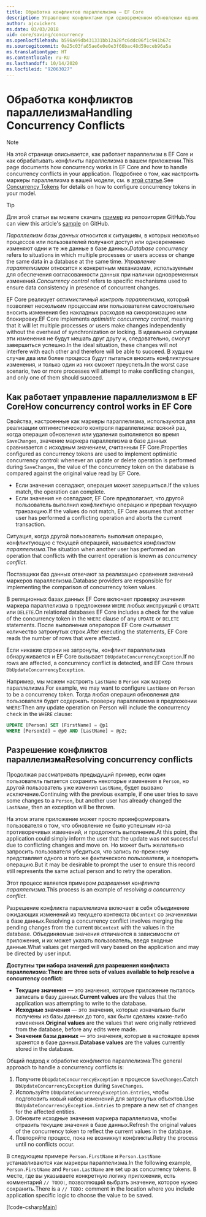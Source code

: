 ```yaml
---
title: Обработка конфликтов параллелизма — EF Core
description: Управление конфликтами при одновременном обновлении одних и тех же данных при использовании Entity Framework Core
author: ajcvickers
ms.date: 03/03/2018
uid: core/saving/concurrency
ms.openlocfilehash: b596a99db431331bb12a28fc6ddc06f1c941b67c
ms.sourcegitcommit: 0a25c03fa65ae6e0e0e3f66bac48d59eceb96a5a
ms.translationtype: HT
ms.contentlocale: ru-RU
ms.lasthandoff: 10/14/2020
ms.locfileid: "92063027"
---
```

# <a name="handling-concurrency-conflicts"></a><span data-ttu-id="817c6-103">Обработка конфликтов параллелизма</span><span class="sxs-lookup"><span data-stu-id="817c6-103">Handling Concurrency Conflicts</span></span>

> [!NOTE]
> <span data-ttu-id="817c6-104">На этой странице описывается, как работает параллелизм в EF Core и как обрабатывать конфликты параллелизма в вашем приложении.</span><span class="sxs-lookup"><span data-stu-id="817c6-104">This page documents how concurrency works in EF Core and how to handle concurrency conflicts in your application.</span></span> <span data-ttu-id="817c6-105">Подробнее о том, как настроить маркеры параллелизма в вашей модели, см. в [этой статье](xref:core/modeling/concurrency).</span><span class="sxs-lookup"><span data-stu-id="817c6-105">See [Concurrency Tokens](xref:core/modeling/concurrency) for details on how to configure concurrency tokens in your model.</span></span>

> [!TIP]
> <span data-ttu-id="817c6-106">Для этой статьи вы можете скачать [пример](https://github.com/dotnet/EntityFramework.Docs/tree/master/samples/core/Saving/Concurrency/) из репозитория GitHub.</span><span class="sxs-lookup"><span data-stu-id="817c6-106">You can view this article's [sample](https://github.com/dotnet/EntityFramework.Docs/tree/master/samples/core/Saving/Concurrency/) on GitHub.</span></span>

<span data-ttu-id="817c6-107">_Параллелизм базы данных_ относится к ситуациям, в которых несколько процессов или пользователей получают доступ или одновременно изменяют одни и те же данные в базе данных.</span><span class="sxs-lookup"><span data-stu-id="817c6-107">_Database concurrency_ refers to situations in which multiple processes or users access or change the same data in a database at the same time.</span></span> <span data-ttu-id="817c6-108">_Управление параллелизмом_ относится к конкретным механизмам, используемым для обеспечения согласованности данных при наличии одновременных изменений.</span><span class="sxs-lookup"><span data-stu-id="817c6-108">_Concurrency control_ refers to specific mechanisms used to ensure data consistency in presence of concurrent changes.</span></span>

<span data-ttu-id="817c6-109">EF Core реализует _оптимистичный контроль параллелизма_, который позволяет нескольким процессам или пользователям самостоятельно вносить изменения без накладных расходов на синхронизацию или блокировку.</span><span class="sxs-lookup"><span data-stu-id="817c6-109">EF Core implements _optimistic concurrency control_, meaning that it will let multiple processes or users make changes independently without the overhead of synchronization or locking.</span></span> <span data-ttu-id="817c6-110">В идеальной ситуации эти изменения не будут мешать друг другу и, следовательно, смогут завершиться успешно.</span><span class="sxs-lookup"><span data-stu-id="817c6-110">In the ideal situation, these changes will not interfere with each other and therefore will be able to succeed.</span></span> <span data-ttu-id="817c6-111">В худшем случае два или более процесса будут пытаться вносить конфликтующие изменения, и только один из них сможет преуспеть.</span><span class="sxs-lookup"><span data-stu-id="817c6-111">In the worst case scenario, two or more processes will attempt to make conflicting changes, and only one of them should succeed.</span></span>

## <a name="how-concurrency-control-works-in-ef-core"></a><span data-ttu-id="817c6-112">Как работает управление параллелизмом в EF Core</span><span class="sxs-lookup"><span data-stu-id="817c6-112">How concurrency control works in EF Core</span></span>

<span data-ttu-id="817c6-113">Свойства, настроенные как маркеры параллелизма, используются для реализации оптимистического контроля параллелизма: всякий раз, когда операция обновления или удаления выполняется во время `SaveChanges`, значение маркера параллелизма в базе данных сравнивается с исходным значением, считанным EF Core.</span><span class="sxs-lookup"><span data-stu-id="817c6-113">Properties configured as concurrency tokens are used to implement optimistic concurrency control: whenever an update or delete operation is performed during `SaveChanges`, the value of the concurrency token on the database is compared against the original value read by EF Core.</span></span>

- <span data-ttu-id="817c6-114">Если значения совпадают, операция может завершиться.</span><span class="sxs-lookup"><span data-stu-id="817c6-114">If the values match, the operation can complete.</span></span>
- <span data-ttu-id="817c6-115">Если значения не совпадают, EF Core предполагает, что другой пользователь выполнил конфликтную операцию и прервал текущую транзакцию.</span><span class="sxs-lookup"><span data-stu-id="817c6-115">If the values do not match, EF Core assumes that another user has performed a conflicting operation and aborts the current transaction.</span></span>

<span data-ttu-id="817c6-116">Ситуация, когда другой пользователь выполнил операцию, конфликтующую с текущей операцией, называется _конфликтом параллелизма_.</span><span class="sxs-lookup"><span data-stu-id="817c6-116">The situation when another user has performed an operation that conflicts with the current operation is known as _concurrency conflict_.</span></span>

<span data-ttu-id="817c6-117">Поставщики баз данных отвечают за реализацию сравнения значений маркеров параллелизма.</span><span class="sxs-lookup"><span data-stu-id="817c6-117">Database providers are responsible for implementing the comparison of concurrency token values.</span></span>

<span data-ttu-id="817c6-118">В реляционных базах данных EF Core включает проверку значения маркера параллелизма в предложении `WHERE` любых инструкций с `UPDATE` или `DELETE`.</span><span class="sxs-lookup"><span data-stu-id="817c6-118">On relational databases EF Core includes a check for the value of the concurrency token in the `WHERE` clause of any `UPDATE` or `DELETE` statements.</span></span> <span data-ttu-id="817c6-119">После выполнения операторов EF Core считывает количество затронутых строк.</span><span class="sxs-lookup"><span data-stu-id="817c6-119">After executing the statements, EF Core reads the number of rows that were affected.</span></span>

<span data-ttu-id="817c6-120">Если никакие строки не затронуты, конфликт параллелизма обнаруживается и EF Core вызывает `DbUpdateConcurrencyException`.</span><span class="sxs-lookup"><span data-stu-id="817c6-120">If no rows are affected, a concurrency conflict is detected, and EF Core throws `DbUpdateConcurrencyException`.</span></span>

<span data-ttu-id="817c6-121">Например, мы можем настроить `LastName` в `Person` как маркер параллелизма.</span><span class="sxs-lookup"><span data-stu-id="817c6-121">For example, we may want to configure `LastName` on `Person` to be a concurrency token.</span></span> <span data-ttu-id="817c6-122">Тогда любая операция обновления для пользователя будет содержать проверку параллелизма в предложении `WHERE`:</span><span class="sxs-lookup"><span data-stu-id="817c6-122">Then any update operation on Person will include the concurrency check in the `WHERE` clause:</span></span>

```sql
UPDATE [Person] SET [FirstName] = @p1
WHERE [PersonId] = @p0 AND [LastName] = @p2;
```

## <a name="resolving-concurrency-conflicts"></a><span data-ttu-id="817c6-123">Разрешение конфликтов параллелизма</span><span class="sxs-lookup"><span data-stu-id="817c6-123">Resolving concurrency conflicts</span></span>

<span data-ttu-id="817c6-124">Продолжая рассматривать предыдущий пример, если один пользователь пытается сохранить некоторые изменения в `Person`, но другой пользователь уже изменил `LastName`, будет вызвано исключение.</span><span class="sxs-lookup"><span data-stu-id="817c6-124">Continuing with the previous example, if one user tries to save some changes to a `Person`, but another user has already changed the `LastName`, then an exception will be thrown.</span></span>

<span data-ttu-id="817c6-125">На этом этапе приложение может просто проинформировать пользователя о том, что обновление не было успешным из-за противоречивых изменений, и продолжить выполнение.</span><span class="sxs-lookup"><span data-stu-id="817c6-125">At this point, the application could simply inform the user that the update was not successful due to conflicting changes and move on.</span></span> <span data-ttu-id="817c6-126">Но может быть желательно запросить пользователя убедиться, что запись по-прежнему представляет одного и того же фактического пользователя, и повторить операцию.</span><span class="sxs-lookup"><span data-stu-id="817c6-126">But it may be desirable to prompt the user to ensure this record still represents the same actual person and to retry the operation.</span></span>

<span data-ttu-id="817c6-127">Этот процесс является примером _разрешения конфликта параллелизма_.</span><span class="sxs-lookup"><span data-stu-id="817c6-127">This process is an example of _resolving a concurrency conflict_.</span></span>

<span data-ttu-id="817c6-128">Разрешение конфликта параллелизма включает в себя объединение ожидающих изменений из текущего контекста `DbContext` со значениями в базе данных.</span><span class="sxs-lookup"><span data-stu-id="817c6-128">Resolving a concurrency conflict involves merging the pending changes from the current `DbContext` with the values in the database.</span></span> <span data-ttu-id="817c6-129">Объединяемые значения отличаются в зависимости от приложения, и их может указать пользователь, введя входные данные.</span><span class="sxs-lookup"><span data-stu-id="817c6-129">What values get merged will vary based on the application and may be directed by user input.</span></span>

<span data-ttu-id="817c6-130">**Доступны три набора значений для разрешения конфликта параллелизма:**</span><span class="sxs-lookup"><span data-stu-id="817c6-130">**There are three sets of values available to help resolve a concurrency conflict:**</span></span>

- <span data-ttu-id="817c6-131">**Текущие значения** — это значения, которые приложение пыталось записать в базу данных.</span><span class="sxs-lookup"><span data-stu-id="817c6-131">**Current values** are the values that the application was attempting to write to the database.</span></span>
- <span data-ttu-id="817c6-132">**Исходные значения** — это значения, которые изначально были получены из базы данных до того, как были сделаны какие-либо изменения.</span><span class="sxs-lookup"><span data-stu-id="817c6-132">**Original values** are the values that were originally retrieved from the database, before any edits were made.</span></span>
- <span data-ttu-id="817c6-133">**Значения базы данных** — это значения, которые в настоящее время хранятся в базе данных.</span><span class="sxs-lookup"><span data-stu-id="817c6-133">**Database values** are the values currently stored in the database.</span></span>

<span data-ttu-id="817c6-134">Общий подход к обработке конфликтов параллелизма:</span><span class="sxs-lookup"><span data-stu-id="817c6-134">The general approach to handle a concurrency conflicts is:</span></span>

1. <span data-ttu-id="817c6-135">Получите `DbUpdateConcurrencyException` в процессе `SaveChanges`.</span><span class="sxs-lookup"><span data-stu-id="817c6-135">Catch `DbUpdateConcurrencyException` during `SaveChanges`.</span></span>
2. <span data-ttu-id="817c6-136">Используйте `DbUpdateConcurrencyException.Entries`, чтобы подготовить новый набор изменений для затронутых объектов.</span><span class="sxs-lookup"><span data-stu-id="817c6-136">Use `DbUpdateConcurrencyException.Entries` to prepare a new set of changes for the affected entities.</span></span>
3. <span data-ttu-id="817c6-137">Обновите исходные значения маркера параллелизма, чтобы отразить текущие значения в базе данных.</span><span class="sxs-lookup"><span data-stu-id="817c6-137">Refresh the original values of the concurrency token to reflect the current values in the database.</span></span>
4. <span data-ttu-id="817c6-138">Повторяйте процесс, пока не возникнут конфликты.</span><span class="sxs-lookup"><span data-stu-id="817c6-138">Retry the process until no conflicts occur.</span></span>

<span data-ttu-id="817c6-139">В следующем примере `Person.FirstName` и `Person.LastName` устанавливаются как маркеры параллелизма.</span><span class="sxs-lookup"><span data-stu-id="817c6-139">In the following example, `Person.FirstName` and `Person.LastName` are set up as concurrency tokens.</span></span> <span data-ttu-id="817c6-140">В месте, где вы указываете конкретную логику приложения, есть комментарий `// TODO:`, позволяющий выбрать значение, которое нужно сохранить.</span><span class="sxs-lookup"><span data-stu-id="817c6-140">There is a `// TODO:` comment in the location where you include application specific logic to choose the value to be saved.</span></span>

[!code-csharp[Main](../../../samples/core/Saving/Concurrency/Sample.cs?name=ConcurrencyHandlingCode&highlight=33-34)]
